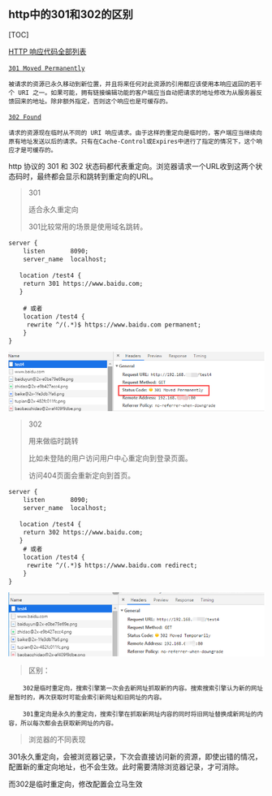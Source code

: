 ## http中的301和302的区别

[TOC]

[HTTP 响应代码全部列表](https://developer.mozilla.org/zh-CN/docs/Web/HTTP/Status)

[`301 Moved Permanently`](https://developer.mozilla.org/zh-CN/docs/Web/HTTP/Status/301)

`被请求的资源已永久移动到新位置，并且将来任何对此资源的引用都应该使用本响应返回的若干个 URI 之一。如果可能，拥有链接编辑功能的客户端应当自动把请求的地址修改为从服务器反馈回来的地址。除非额外指定，否则这个响应也是可缓存的。`

[`302 Found`](https://developer.mozilla.org/zh-CN/docs/Web/HTTP/Status/302)

`请求的资源现在临时从不同的 URI 响应请求。由于这样的重定向是临时的，客户端应当继续向原有地址发送以后的请求。只有在Cache-Control或Expires中进行了指定的情况下，这个响应才是可缓存的。`

http 协议的 301 和 302 状态码都代表重定向。浏览器请求一个URL收到这两个状态码时，最终都会显示和跳转到重定向的URL。

> 301
>
> 适合永久重定向
>
> 301比较常用的场景是使用域名跳转。

~~~nginx
server {
    listen       8090;
    server_name  localhost;

   location /test4 {
    return 301 https://www.baidu.com;
   }
    
    # 或者
    location /test4 {
     rewrite ^/(.*)$ https://www.baidu.com permanent;
    }
}
~~~

![1610607836136](301%20vs%20302.assets/1610607836136.png)

> 302
>
> 用来做临时跳转
>
> 比如未登陆的用户访问用户中心重定向到登录页面。
>
> 访问404页面会重新定向到首页。

~~~nginx
server {
    listen       8090;
    server_name  localhost;

   location /test4 {
    return 302 https://www.baidu.com;
   }
    # 或者
    location /test4 {
     rewrite ^/(.*)$ https://www.baidu.com redirect;
    }
}
~~~

![1610607913825](301%20vs%20302.assets/1610607913825.png)



> 区别：

　　`302是临时重定向，搜索引擎第一次会去新网址抓取新的内容。搜索搜索引擎认为新的网址是暂时的，再次获取时可能会索引新网址和旧网址的内容。`

　　`301重定向是永久的重定向，搜索引擎在抓取新网址内容的同时将旧网址替换成新网址的内容，所以每次都会去获取新网址的内容。`

> 浏览器的不同表现

301永久重定向，会被浏览器记录，下次会直接访问新的资源，即使出错的情况，配置新的重定向地址，也不会生效。此时需要清除浏览器记录，才可消除。

而302是临时重定向，修改配置会立马生效





 

